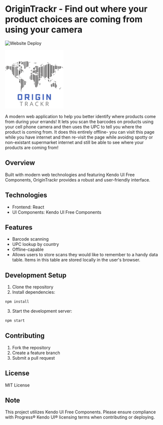# OriginTrackr - Find out where your product choices are coming from using your camera
![Website Deploy](https://deploy-badge.vercel.app/?url=http://www.origintrackr.com)

![A world map made out of a barcode with the text Origin Trackr displayed below it.](public/logo192.png)

A modern web application to help you better identify where products come from during your errands! It lets you scan the barcodes on products using your cell phone camera and then uses the UPC to tell you where the product is coming from. It does this entirely offline- you can visit this page while you have internet and then re-visit the page while avoidng spotty or non-existant supermarket internet and still be able to see where your products are coming from!

## Overview

Built with modern web technologies and featuring Kendo UI Free Components, OriginTrackr provides a robust and user-friendly interface.

## Technologies

- Frontend: React 
- UI Components: Kendo UI Free Components

## Features

- Barcode scanning
- UPC lookup by country
- Offline-capable
- Allows users to store scans they would like to remember to a handy data table. Items in this table are stored locally in the user's browser.

## Development Setup

1. Clone the repository
2. Install dependencies:
```bash
npm install
```
3. Start the development server:
```bash
npm start
```

## Contributing

1. Fork the repository
2. Create a feature branch
3. Submit a pull request

## License

MIT License

## Note

This project utilizes Kendo UI Free Components. Please ensure compliance with Progress® Kendo UI® licensing terms when contributing or deploying.
